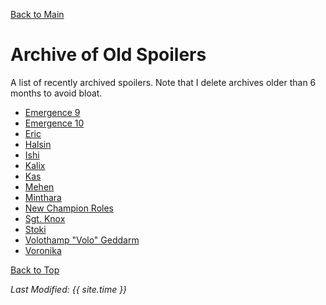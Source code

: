 [Back to Main](index.md)

# Archive of Old Spoilers

A list of recently archived spoilers. Note that I delete archives older than 6 months to avoid bloat.

* [Emergence 9](archive/emergence_9.md)
* [Emergence 10](archive/emergence_10.md)
* [Eric](archive/eric.md)
* [Halsin](archive/halsin.md)
* [Ishi](archive/ishi.md)
* [Kalix](archive/kalix.md)
* [Kas](archive/kas.md)
* [Mehen](archive/mehen.md)
* [Minthara](archive/minthara.md)
* [New Champion Roles](archive/new_champion_roles.md)
* [Sgt. Knox](archive/sgtknox.md)
* [Stoki](archive/stoki.md)
* [Volothamp "Volo" Geddarm](archive/volo.md)
* [Voronika](archive/voronika.md)

[Back to Top](#top)

*Last Modified: {{ site.time }}*